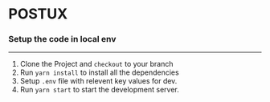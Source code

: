 # POSTUX
### Setup the code in local env
----------
1. Clone the Project and `checkout` to your branch
2. Run `yarn install` to install all the dependencies 
3. Setup `.env` file with relevent key values for dev.
4. Run `yarn start` to start the development server.
